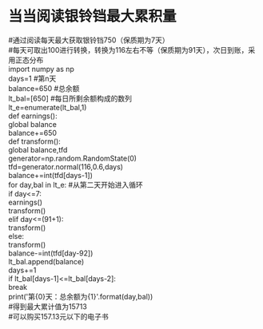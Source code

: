 # 当当阅读银铃铛最大累积量  
#通过阅读每天最大获取银铃铛750（保质期为7天）  
#每天可取出100进行转换，转换为116左右不等（保质期为91天），次日到账，采用正态分布  
import numpy as np  
days=1    #第n天  
balance=650    #总余额  
lt_bal=[650]    #每日所剩余额构成的数列  
lt_e=enumerate(lt_bal,1)  
def earnings():      
    global balance  
    balance+=650  
def transform():  
    global balance,tfd  
    generator=np.random.RandomState(0)  
    tfd=generator.normal(116,0.6,days)  
    balance+=int(tfd[days-1])  
for day,bal in lt_e:    #从第二天开始进入循环  
    if day<=7:  
        earnings()  
        transform()  
    elif day<=(91+1):  
        transform()  
    else:  
        transform()  
        balance-=int(tfd[day-92])  
    lt_bal.append(balance)  
    days+=1  
    if lt_bal[days-1]<=lt_bal[days-2]:  
        break  
    print('第{0}天：总余额为{1}'.format(day,bal))  
#得到最大累计值为15713  
#可以购买157.13元以下的电子书  
